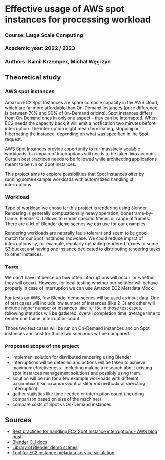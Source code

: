 # Effective usage of AWS spot instances for processing workload 
### Course: Large Scale Computing
### Academic year: 2022 / 2023
### Authors: Kamil Krzempek, Michał Węgrzyn
## Theoretical study

### AWS spot instances

Amazon EC2 Spot Instances are spare compute capacity in the AWS cloud, which are far more affordable than On-Demand instances (price difference is between 70% and 90% of On-Demand pricing).
Spot instances differs from On-Demand ones in only one aspect - they can be interrupted.
When EC2 needs the capacity back, it will emit a notification two minutes before interruption.
The interruption might mean terminating, stopping or hibernating the instance, depending on what was specified in the Spot request.

AWS Spot Instances provide opportunity to run massively scalable workloads, but impact of interruptions still needs to be taken into account. Certain best practices needs to be followed while architecting applications meant to be run on Spot Instances. 

This project aims to explore possibilities that Spot Instances offer by running some example workloads with automatized handling of interruptions.

### Workload

Type of workload we chose for this project is rendering using Blender. Rendering is generally computationally heavy operation, done frame-by-frame. Blender CLI allows to render specific frames or range of frames. There are a lot of Blender demo scenes we can use for our examples.

Rendering workloads are naturally fault-tolerant and seem to be good match for our Spot Instances showcase. We could reduce impact of interruptions by, for example, regularly uploading rendered frames to some S3 bucket and having one instance dedicated to distributing rendering tasks to other instances.

### Tests

We don't have influence on how often interruptions will occur (or whether they will occur). However, for local testing whether our solution will behave properly in case of interruption we can use Amazon EC2 Metadata Mock.

For tests on AWS, few Blender demo scenes will be used as input data. One of test cases will include low number of instances (like 2-3) and other will include higher number of instances (like 10-15).
In those test cases, following statistics will be gathered: overall completion time, average time to render one frame, interruption count.

Those two test cases will be run on On-Demand instances and on Spot instances and cost for those two scenarios will be compared. 

### Proposed scope of the project

- implement solution for distributed rendering using Blender
- interruptions will be detected and actions will be taken to achieve maximum effectiveness - including making a research about existing spot instances management solutions and possibly using them
- solution will be run for a few example workloads with different parameters (like instance count or different methods of detecting interruption)
- gather statistics like time needed or interruption count (including comparison based on size of the machines)
- compare costs of Spot vs On-Demand instances

## Sources

- [Best practices for handling EC2 Spot Instance interruptions - AWS blog post](https://aws.amazon.com/blogs/compute/best-practices-for-handling-ec2-spot-instance-interruptions/)
- [Blender CLI docs](https://docs.blender.org/manual/en/latest/advanced/command_line/arguments.html)
- [Library of Blender demo scenes](https://www.blender.org/download/demo-files/)
- [Tool for EC2 instance metadata service simulation](https://github.com/aws/amazon-ec2-metadata-mock)